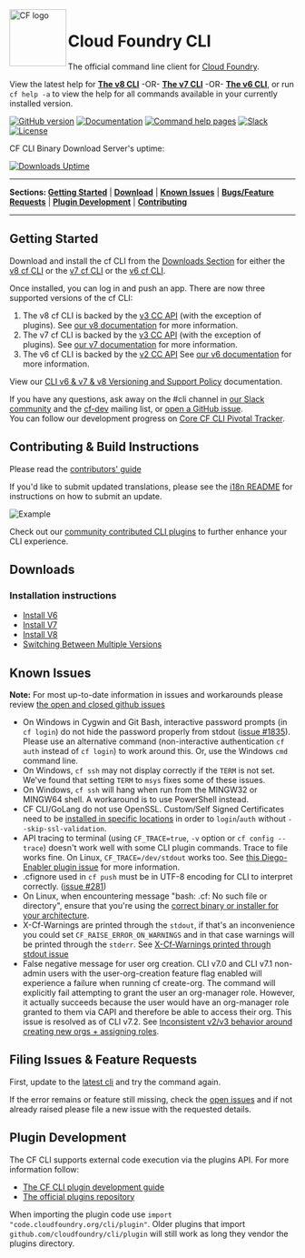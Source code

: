 

<img src="https://raw.githubusercontent.com/cloudfoundry/logos/master/CF_Icon_4-colour.png" alt="CF logo" height="100" align="left"/>

# Cloud Foundry CLI
The official command line client for [Cloud Foundry](https://cloudfoundry.org).

View the latest help for [**The v8 CLI**](https://cli.cloudfoundry.org/en-US/v8) -OR- [**The v7 CLI**](https://cli.cloudfoundry.org/en-US/v7) -OR- [**The v6 CLI**](https://cli.cloudfoundry.org/en-US/v6), or run `cf help -a` to view the help for all commands available in your currently installed version.

[![GitHub version](https://badge.fury.io/gh/cloudfoundry%2Fcli.svg)](https://github.com/cloudfoundry/cli/releases/latest)
[![Documentation](https://img.shields.io/badge/docs-online-ff69b4.svg)](https://docs.cloudfoundry.org/cf-cli)
[![Command help pages](https://img.shields.io/badge/command-help-lightgrey.svg)](https://cli.cloudfoundry.org)
[![Slack](https://slack.cloudfoundry.org/badge.svg)](https://slack.cloudfoundry.org)
[![License](https://img.shields.io/badge/License-Apache%202.0-blue.svg)](https://github.com/cloudfoundry/cli/blob/main/LICENSE)

CF CLI Binary Download Server's uptime:

[![Downloads Uptime](https://uptime.com/devices/services/widget/689896/c6d4bb7ddd16186d/service?light)](https://uptime.com/devices/services/689896/01026e1a663caab4)

***
<p align="left">
<b>Sections: </b>
<b><a href="#getting-started">Getting Started</a></b>
|
<b><a href="#downloads">Download</a></b>
|
<b><a href="#known-issues">Known Issues</a></b>
|
<b><a href="#filing-issues--feature-requests">Bugs/Feature Requests</a></b>
|
<b><a href="#plugin-development">Plugin Development</a></b>
|
<b><a href="#contributing--build-instructions">Contributing</a></b>
</p>

***
## Getting Started
Download and install the cf CLI from the [Downloads Section](#downloads) for either the [v8 cf CLI](https://github.com/cloudfoundry/cli/wiki/V8-CLI-Installation-Guide) or the [v7 cf CLI](https://github.com/cloudfoundry/cli/wiki/V7-CLI-Installation-Guide) or the [v6 cf CLI](https://github.com/cloudfoundry/cli/wiki/V6-CLI-Installation-Guide).

Once installed, you can log in and push an app.
There are now three supported versions of the cf CLI:
1. The v8 cf CLI is backed by the [v3 CC API](http://v3-apidocs.cloudfoundry.org/version/3.85.0/) (with the exception of plugins). See [our v8 documentation](https://docs.cloudfoundry.org/cf-cli/v8.html) for more information.
1. The v7 cf CLI is backed by the [v3 CC API](http://v3-apidocs.cloudfoundry.org/version/3.85.0/) (with the exception of plugins). See [our v7 documentation](https://docs.cloudfoundry.org/cf-cli/v7.html) for more information.
1. The v6 cf CLI is backed by the [v2 CC API](https://apidocs.cloudfoundry.org/13.5.0/) See [our v6 documentation](https://docs.cloudfoundry.org/cf-cli) for more information.

View our [CLI v6 & v7 & v8 Versioning and Support Policy](https://github.com/cloudfoundry/cli/wiki/Versioning-and-Support-Policy) documentation.

If you have any questions, ask away on the #cli channel in [our Slack
community](https://slack.cloudfoundry.org/) and the
[cf-dev](https://lists.cloudfoundry.org/archives/list/cf-dev@lists.cloudfoundry.org/)
mailing list, or [open a GitHub issue](https://github.com/cloudfoundry/cli/issues/new).  
You can follow our development progress
on [Core CF CLI Pivotal Tracker](https://www.pivotaltracker.com/n/projects/892938).

## Contributing & Build Instructions
Please read the [contributors' guide](.github/CONTRIBUTING.md)

If you'd like to submit updated translations, please see the [i18n README](https://github.com/cloudfoundry/cli/blob/main/cf/i18n/README-i18n.md) for instructions on how to submit an update.

![Example](.github/cf_example.gif)

Check out our [community contributed CLI plugins](https://plugins.cloudfoundry.org) to further enhance your CLI experience.

## Downloads

### Installation instructions
- [Install V6](https://github.com/cloudfoundry/cli/wiki/V6-CLI-Installation-Guide)
- [Install V7](https://github.com/cloudfoundry/cli/wiki/V7-CLI-Installation-Guide)
- [Install V8](https://github.com/cloudfoundry/cli/wiki/V8-CLI-Installation-Guide)
- [Switching Between Multiple Versions](https://github.com/cloudfoundry/cli/wiki/Version-Switching-Guide)

## Known Issues
**Note:** For most up-to-date information in issues and workarounds please review [the open and closed github issues](https://github.com/cloudfoundry/cli/issues)

* On Windows in Cygwin and Git Bash, interactive password prompts (in `cf login`) do not hide the password properly from stdout ([issue #1835](https://github.com/cloudfoundry/cli/issues/1835)). Please use an alternative command (non-interactive authentication `cf auth` instead of `cf login`) to work around this. Or, use the Windows `cmd` command line.
* On Windows, `cf ssh` may not display correctly if the `TERM` is not set. We've found that setting `TERM` to `msys` fixes some of these issues.
* On Windows, `cf ssh` will hang when run from the MINGW32 or MINGW64 shell. A workaround is to use PowerShell instead.
* CF CLI/GoLang do not use OpenSSL. Custom/Self Signed Certificates need to be [installed in specific locations](https://docs.cloudfoundry.org/cf-cli/self-signed.html) in order to `login`/`auth` without `--skip-ssl-validation`.
* API tracing to terminal (using `CF_TRACE=true`, `-v` option or `cf config --trace`) doesn't work well with some CLI plugin commands. Trace to file works fine. On Linux, `CF_TRACE=/dev/stdout` works too. See [this Diego-Enabler plugin issue](https://github.com/cloudfoundry-attic/Diego-Enabler/issues/6) for more information.
* .cfignore used in `cf push` must be in UTF-8 encoding for CLI to interpret correctly. ([issue #281](https://github.com/cloudfoundry/cli/issues/281#issuecomment-65315518))
* On Linux, when encountering message "bash: .cf: No such file or directory", ensure that you're using the [correct binary or installer for your architecture](https://askubuntu.com/questions/133389/no-such-file-or-directory-but-the-file-exists).
* X-Cf-Warnings are printed through the `stdout`, if that's an inconvenience you could set `CF_RAISE_ERROR_ON_WARNINGS` and in that case warnings will be printed through the `stderr`. See [X-Cf-Warnings printed through stdout issue](https://github.com/cloudfoundry/cli/issues/2164)
* False negative message for user org creation. CLI v7.0 and CLI v7.1 non-admin users with the user-org-creation feature flag enabled will experience a failure when running cf create-org. The command will explicitly fail attempting to grant the user an org-manager role. However, it actually succeeds because the user would have an org-manager role granted to them via CAPI and therefore be able to access their org. This issue is resolved as of CLI v7.2. See [Inconsistent v2/v3 behavior around creating new orgs + assigning roles](https://github.com/cloudfoundry/cloud_controller_ng/issues/1879). 

## Filing Issues & Feature Requests

First, update to the [latest cli](https://github.com/cloudfoundry/cli/releases)
and try the command again.

If the error remains or feature still missing, check the [open issues](https://github.com/cloudfoundry/cli/issues) and if not already raised please file a new issue with the requested details.

## Plugin Development

The CF CLI supports external code execution via the plugins API. For more
information follow:

* [The CF CLI plugin development guide](https://github.com/cloudfoundry/cli/tree/main/plugin/plugin_examples)
* [The official plugins repository](https://plugins.cloudfoundry.org/)

When importing the plugin code use `import "code.cloudfoundry.org/cli/plugin"`.
Older plugins that import `github.com/cloudfoundry/cli/plugin` will still work
as long they vendor the plugins directory.
